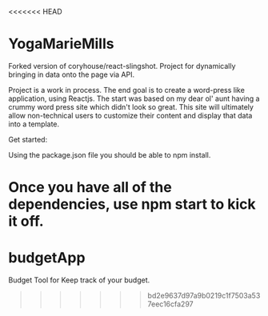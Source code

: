 <<<<<<< HEAD
# YogaMarieMills
Forked version of coryhouse/react-slingshot. Project for dynamically bringing in data onto the page via API.

Project is a work in process. The end goal is to create a word-press like application, using Reactjs. The start was based on my dear ol' aunt having a crummy word press site which didn't look so great. This site will ultimately allow non-technical users to customize their content and display that data into a template.

Get started:

Using the package.json file you should be able to npm install. 

Once you have all of the dependencies, use npm start to kick it off.
=======
# budgetApp
Budget Tool for Keep track of your budget.
>>>>>>> bd2e9637d97a9b0219c1f7503a537eec16cfa297
